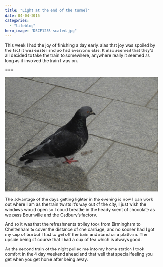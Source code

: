 ```yaml
---
title: "Light at the end of the tunnel"
date: 04-04-2015
categories: 
  - "lifeblog"
hero_image: "DSCF1258-scaled.jpg"
---
```


This week I had the joy of finishing a day early. alas that joy was spoiled by the fact it was easter and so had everyone else. It also seemed that they’d all decided to take the train to somewhere, anywhere really it seemed as long as it involved the train I was on.

===

![](images/DSCF1256.jpg)

The advantage of the days getting lighter in the evening is now I can work out where I am as the train twists it’s way out of the city, I just wish the windows would open so I could breathe in the heady scent of chocolate as we pass Bournville and the Cadbury’s factory.

And so it was that the refreshments trolley took from Birmingham to Cheltenham to cover the distance of one carriage, and no sooner had I got my cup of tea but I had to get off the train and stand on a platform. The upside being of course that I had a cup of tea which is always good.

As the second train of the night pulled me into my home station I took comfort in the 4 day weekend ahead and that well that special feeling you get when you get home after being away.
